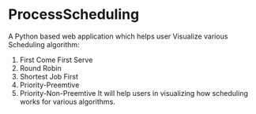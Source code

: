 # ProcessScheduling
A Python based web application which helps user Visualize various Scheduling algorithm:
  1. First Come First Serve
  2. Round Robin
  3. Shortest Job First
  4. Priority-Preemtive
  5. Priority-Non-Preemtive
  It will help users in visualizing how scheduling works for various algorithms.
